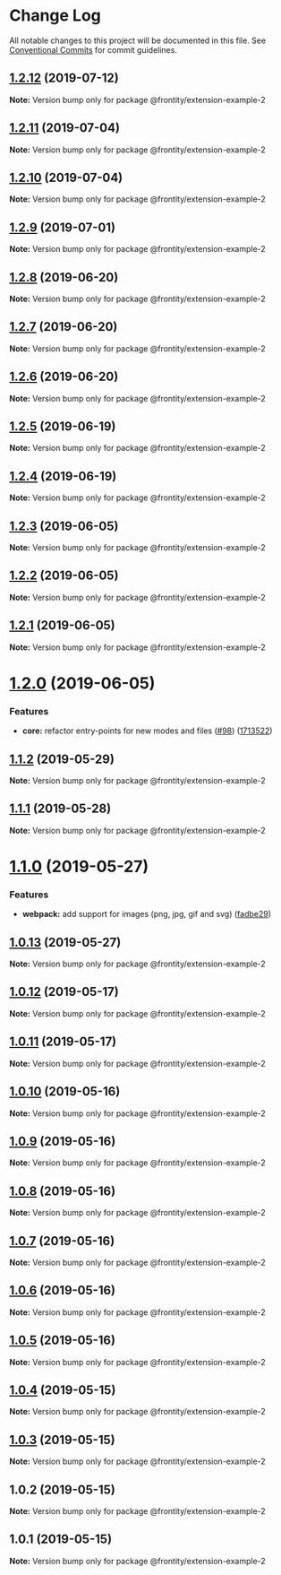 # Change Log

All notable changes to this project will be documented in this file.
See [Conventional Commits](https://conventionalcommits.org) for commit guidelines.

## [1.2.12](https://github.com/frontity/frontity/compare/@frontity/extension-example-2@1.2.11...@frontity/extension-example-2@1.2.12) (2019-07-12)

**Note:** Version bump only for package @frontity/extension-example-2





## [1.2.11](https://github.com/frontity/frontity/compare/@frontity/extension-example-2@1.2.10...@frontity/extension-example-2@1.2.11) (2019-07-04)

**Note:** Version bump only for package @frontity/extension-example-2





## [1.2.10](https://github.com/frontity/frontity/compare/@frontity/extension-example-2@1.2.9...@frontity/extension-example-2@1.2.10) (2019-07-04)

**Note:** Version bump only for package @frontity/extension-example-2





## [1.2.9](https://github.com/frontity/frontity/compare/@frontity/extension-example-2@1.2.8...@frontity/extension-example-2@1.2.9) (2019-07-01)

**Note:** Version bump only for package @frontity/extension-example-2





## [1.2.8](https://github.com/frontity/frontity/compare/@frontity/extension-example-2@1.2.7...@frontity/extension-example-2@1.2.8) (2019-06-20)

**Note:** Version bump only for package @frontity/extension-example-2





## [1.2.7](https://github.com/frontity/frontity/compare/@frontity/extension-example-2@1.2.6...@frontity/extension-example-2@1.2.7) (2019-06-20)

**Note:** Version bump only for package @frontity/extension-example-2





## [1.2.6](https://github.com/frontity/frontity/compare/@frontity/extension-example-2@1.2.5...@frontity/extension-example-2@1.2.6) (2019-06-20)

**Note:** Version bump only for package @frontity/extension-example-2





## [1.2.5](https://github.com/frontity/frontity/compare/@frontity/extension-example-2@1.2.4...@frontity/extension-example-2@1.2.5) (2019-06-19)

**Note:** Version bump only for package @frontity/extension-example-2





## [1.2.4](https://github.com/frontity/frontity/compare/@frontity/extension-example-2@1.2.3...@frontity/extension-example-2@1.2.4) (2019-06-19)

**Note:** Version bump only for package @frontity/extension-example-2





## [1.2.3](https://github.com/frontity/frontity/compare/@frontity/extension-example-2@1.2.2...@frontity/extension-example-2@1.2.3) (2019-06-05)

**Note:** Version bump only for package @frontity/extension-example-2





## [1.2.2](https://github.com/frontity/frontity/compare/@frontity/extension-example-2@1.2.1...@frontity/extension-example-2@1.2.2) (2019-06-05)

**Note:** Version bump only for package @frontity/extension-example-2





## [1.2.1](https://github.com/frontity/frontity/compare/@frontity/extension-example-2@1.2.0...@frontity/extension-example-2@1.2.1) (2019-06-05)

**Note:** Version bump only for package @frontity/extension-example-2





# [1.2.0](https://github.com/frontity/frontity/compare/@frontity/extension-example-2@1.1.2...@frontity/extension-example-2@1.2.0) (2019-06-05)


### Features

* **core:** refactor entry-points for new modes and files ([#98](https://github.com/frontity/frontity/issues/98)) ([1713522](https://github.com/frontity/frontity/commit/1713522))





## [1.1.2](https://github.com/frontity/frontity/compare/@frontity/extension-example-2@1.1.1...@frontity/extension-example-2@1.1.2) (2019-05-29)

**Note:** Version bump only for package @frontity/extension-example-2





## [1.1.1](https://github.com/frontity/frontity/compare/@frontity/extension-example-2@1.1.0...@frontity/extension-example-2@1.1.1) (2019-05-28)

**Note:** Version bump only for package @frontity/extension-example-2





# [1.1.0](https://github.com/frontity/frontity/compare/@frontity/extension-example-2@1.0.13...@frontity/extension-example-2@1.1.0) (2019-05-27)


### Features

* **webpack:** add support for images (png, jpg, gif and svg) ([fadbe29](https://github.com/frontity/frontity/commit/fadbe29))





## [1.0.13](https://github.com/frontity/frontity/compare/@frontity/extension-example-2@1.0.12...@frontity/extension-example-2@1.0.13) (2019-05-27)

**Note:** Version bump only for package @frontity/extension-example-2





## [1.0.12](https://github.com/frontity/frontity/compare/@frontity/extension-example-2@1.0.11...@frontity/extension-example-2@1.0.12) (2019-05-17)

**Note:** Version bump only for package @frontity/extension-example-2





## [1.0.11](https://github.com/frontity/frontity/compare/@frontity/extension-example-2@1.0.10...@frontity/extension-example-2@1.0.11) (2019-05-17)

**Note:** Version bump only for package @frontity/extension-example-2





## [1.0.10](https://github.com/frontity/frontity/compare/@frontity/extension-example-2@1.0.9...@frontity/extension-example-2@1.0.10) (2019-05-16)

**Note:** Version bump only for package @frontity/extension-example-2





## [1.0.9](https://github.com/frontity/frontity/compare/@frontity/extension-example-2@1.0.8...@frontity/extension-example-2@1.0.9) (2019-05-16)

**Note:** Version bump only for package @frontity/extension-example-2





## [1.0.8](https://github.com/frontity/frontity/compare/@frontity/extension-example-2@1.0.7...@frontity/extension-example-2@1.0.8) (2019-05-16)

**Note:** Version bump only for package @frontity/extension-example-2





## [1.0.7](https://github.com/frontity/frontity/compare/@frontity/extension-example-2@1.0.6...@frontity/extension-example-2@1.0.7) (2019-05-16)

**Note:** Version bump only for package @frontity/extension-example-2





## [1.0.6](https://github.com/frontity/frontity/compare/@frontity/extension-example-2@1.0.5...@frontity/extension-example-2@1.0.6) (2019-05-16)

**Note:** Version bump only for package @frontity/extension-example-2





## [1.0.5](https://github.com/frontity/frontity/compare/@frontity/extension-example-2@1.0.4...@frontity/extension-example-2@1.0.5) (2019-05-16)

**Note:** Version bump only for package @frontity/extension-example-2





## [1.0.4](https://github.com/frontity/frontity/compare/@frontity/extension-example-2@1.0.3...@frontity/extension-example-2@1.0.4) (2019-05-15)

**Note:** Version bump only for package @frontity/extension-example-2





## [1.0.3](https://github.com/frontity/frontity/compare/@frontity/extension-example-2@1.0.2...@frontity/extension-example-2@1.0.3) (2019-05-15)

**Note:** Version bump only for package @frontity/extension-example-2





## 1.0.2 (2019-05-15)

**Note:** Version bump only for package @frontity/extension-example-2





## 1.0.1 (2019-05-15)

**Note:** Version bump only for package @frontity/extension-example-2
